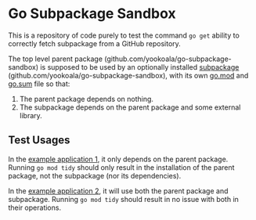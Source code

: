 # Go Subpackage Sandbox

This is a repository of code purely to test the command `go get` ability to
correctly fetch subpackage from a GitHub repository.

The top level parent package (github.com/yookoala/go-subpackage-sandbox) is supposed
to be used by an optionally installed [subpackage](subpackage)
(github.com/yookoala/go-subpackage-sandbox), with its own
[go.mod](subpackage/go.mod) and [go.sum](subpackage/go.sum) file so that:

1. The parent package depends on nothing.
2. The subpackage depends on the parent package and some external library.


## Test Usages

In the [example application 1](examples/app1), it only depends on the parent
package. Running `go mod tidy` should only result in the installation of the
parent package, not the subpackage (nor its dependencies).

In the [example application 2](examples/app2), it will use both the parent
package and subpackage. Running `go mod tidy` should result in no issue with
both in their operations.
